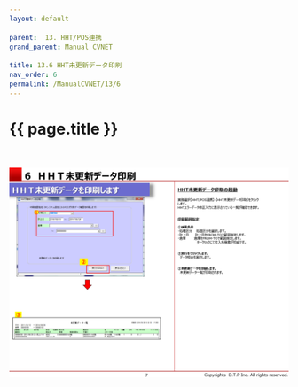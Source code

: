 ```yaml
---
layout: default

parent:  13. HHT/POS連携
grand_parent: Manual CVNET

title: 13.6 HHT未更新データ印刷
nav_order: 6
permalink: /ManualCVNET/13/6
---
```


# {{ page.title }} <br/><br/>

<a href="/img/HHTPOS/HHT8.PNG" target="_blank">
<img src="/img/HHTPOS/HHT8.PNG" alt="login image"></a>
